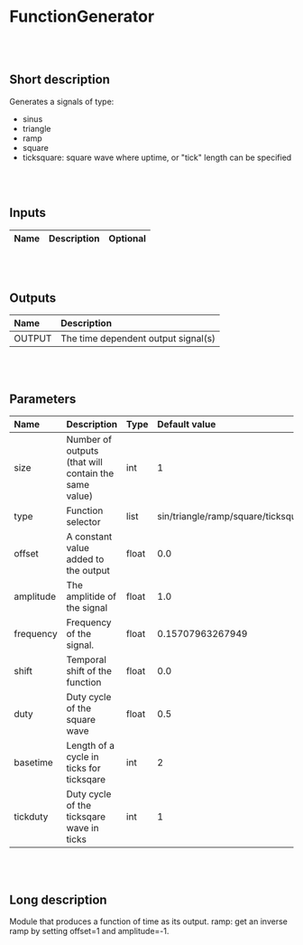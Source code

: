 # FunctionGenerator


<br><br>
## Short description

Generates a signals of type:

* sinus
* triangle
* ramp
* square
* ticksquare: square wave where uptime, or "tick" length can be specified

<br><br>

## Inputs

|Name|Description|Optional|
|:----|:-----------|:-------|

<br><br>

## Outputs

|Name|Description|
|:----|:-----------|
|OUTPUT|The time dependent output signal(s)|

<br><br>

## Parameters

|Name|Description|Type|Default value|
|:----|:-----------|:----|:-------------|
|size|Number of outputs (that will contain the same value)|int|1|
|type|Function selector|list|sin/triangle/ramp/square/ticksquare|
|offset|A constant value added to the output|float|0.0|
|amplitude|The amplitide of the signal|float|1.0|
|frequency|Frequency of the signal.|float|0.15707963267949|
|shift|Temporal shift of the function|float|0.0|
|duty|Duty cycle of the square wave|float|0.5|
|basetime|Length of a cycle in ticks for ticksqare|int|2|
|tickduty|Duty cycle of the ticksqare wave in ticks|int|1|

<br><br>
## Long description
Module that produces a function of time as its output.
        ramp: get an inverse ramp by setting offset=1 and amplitude=-1.
